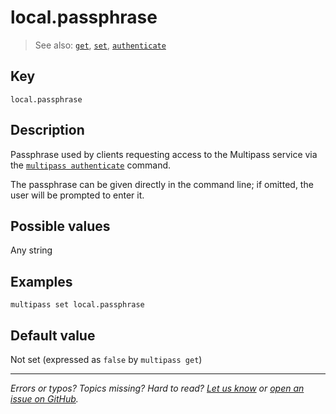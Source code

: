 # local.passphrase
> See also: [`get`](/reference/command-line-interface/get), [`set`](/reference/command-line-interface/set), [`authenticate`](/reference/command-line-interface/authenticate)

## Key

`local.passphrase`

## Description

Passphrase used by clients requesting access to the Multipass service via the [`multipass authenticate`](/reference/command-line-interface/authenticate) command.

The passphrase can be given directly in the command line; if omitted, the user will be prompted to enter it.

<!-- TODO: this prompts settings prompts should probably be documented separately -->

## Possible values

Any string

## Examples

`multipass set local.passphrase`

## Default value

Not set (expressed as `false` by `multipass get`)

---

*Errors or typos? Topics missing? Hard to read? <a href="https://docs.google.com/forms/d/e/1FAIpQLSd0XZDU9sbOCiljceh3rO_rkp6vazy2ZsIWgx4gsvl_Sec4Ig/viewform?usp=pp_url&entry.317501128=https://multipass.run/docs/passphrase" target="_blank">Let us know</a> or <a href="https://github.com/canonical/multipass/issues/new/choose" target="_blank">open an issue on GitHub</a>.*

